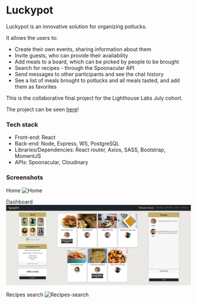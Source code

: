 # Luckypot

Luckypot is an innovative solution for organizing potlucks.

It allows the users to:

- Create their own events, sharing information about them
- Invite guests, who can provide their availability
- Add meals to a board, which can be picked by people to be brought
- Search for recipes - through the Spoonacular API
- Send messages to other participants and see the chat history
- See a list of meals brought to potlucks and all meals tasted, and add them as favorites

This is the collaborative final project for the Lighthouse Labs July cohort.

The project can be seen [here](http://luckypot-app.heroku.com)!

### Tech stack

- Front-end: React
- Back-end: Node, Express, WS, PostgreSQL
- Libraries/Dependencies: React router, Axios, SASS, Bootstrap, MomentJS
- APIs: Spoonacular, Cloudinary


### Screenshots

Home
![Home](https://github.com/barbmich/luckypot/blob/master/app/doc/Home.png)

Dashboard
![Dashboard](https://github.com/barbmich/luckypot/blob/master/app/doc/Dashboard.png)

Recipes search
![Recipes-search](https://github.com/barbmich/luckypot/blob/master/app/doc/Recipe-search.png)
